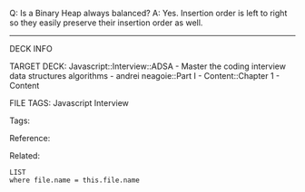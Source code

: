 Q: Is a Binary Heap always balanced?
A: Yes. Insertion order is left to right so they easily preserve their insertion order as well.
<!--ID: 1689972344527-->



---

DECK INFO

TARGET DECK: Javascript::Interview::ADSA - Master the coding interview data structures algorithms - andrei neagoie::Part I - Content::Chapter 1 - Content

FILE TAGS: Javascript Interview

Tags:

Reference:

Related:

```dataview
LIST
where file.name = this.file.name
```
